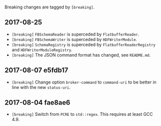 Breaking changes are tagged by `[breaking]`.

## 2017-08-25

- `[breaking]` `FBSchemaReader` is superceded by `FlatbufferReader`.
- `[breaking]` `FBSchemaWriter` is superceded by `HDFWriterModule`.
- `[breaking]` `SchemaRegistry` is superceded by `FlatbufferReaderRegistry` and
  `HDFWriterModuleRegistry`.
- `[breaking]` The JSON command format has changed, see `README.md`.

## 2017-08-07 e5fdb17

- `[breaking]` Change option `broker-command` to `command-uri` to be better in
line with the new `status-uri`.


## 2017-08-04 fae8ae6

- `[breaking]` Switch from `PCRE` to `std::regex`. This requires at least GCC
4.9.
